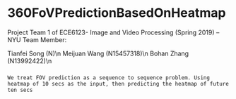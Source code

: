 # 360FoVPredictionBasedOnHeatmap
Project Team 1 of ECE6123- Image and Video Processing (Spring 2019) – NYU
Team Member:

Tianfei Song (N)\n
Meijuan Wang (N15457318)\n
Bohan Zhang (N13992422)\n
###
    We treat FOV prediction as a sequence to sequence problem. Using heatmap of 10 secs as the input, then predicting the heatmap of future ten secs
